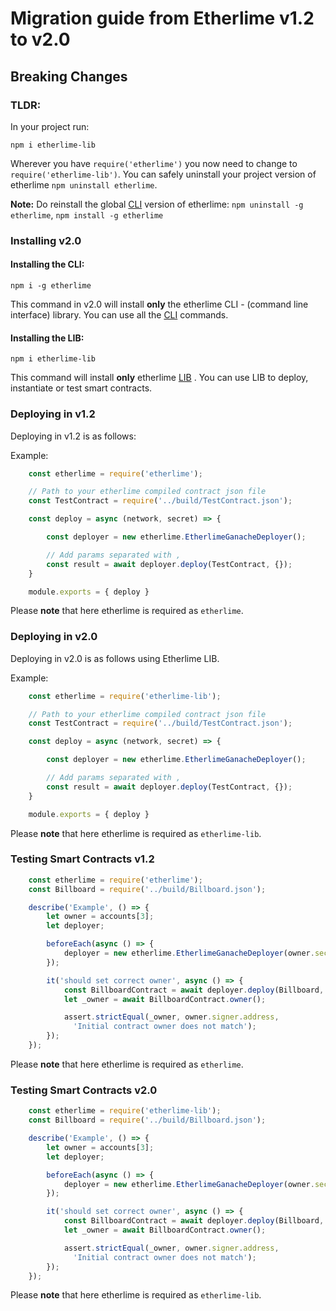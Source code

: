 # Migration guide from Etherlime v1.2 to v2.0

## Breaking Changes

### TLDR:

In your project run: 

```text
npm i etherlime-lib
```

Wherever you have `require('etherlime')` you now need to change to `require('etherlime-lib')`.
You can safely uninstall your project version of etherlime `npm uninstall etherlime`.

**Note:** Do reinstall the global [CLI](https://app.gitbook.com/@etherlime/s/etherlime/developer-documentation/etherlime-cli) version of etherlime: `npm uninstall -g etherlime`, `npm install -g etherlime`

### Installing v2.0

#### Installing the CLI: 
```text
npm i -g etherlime
```

This command in v2.0 will install **only** the etherlime CLI - (command line interface) library. You can use all the [CLI](https://app.gitbook.com/@etherlime/s/etherlime/developer-documentation/etherlime-cli) commands.


#### Installing the LIB: 
```text
npm i etherlime-lib
```

This command will install **only** etherlime [LIB](https://app.gitbook.com/@etherlime/s/etherlime/developer-documentation/etherlime-library-api) . You can use LIB to deploy, instantiate or test smart contracts.

### Deploying in v1.2

Deploying in v1.2 is as follows:

Example:

```javascript
    const etherlime = require('etherlime');

    // Path to your etherlime compiled contract json file
    const TestContract = require('../build/TestContract.json'); 

    const deploy = async (network, secret) => {

        const deployer = new etherlime.EtherlimeGanacheDeployer();

        // Add params separated with ,
        const result = await deployer.deploy(TestContract, {});
    }

    module.exports = { deploy }
```
Please **note** that here etherlime is required as `etherlime`.

### Deploying in v2.0

Deploying in v2.0 is as follows using Etherlime LIB.

Example:

```javascript
    const etherlime = require('etherlime-lib');

    // Path to your etherlime compiled contract json file
    const TestContract = require('../build/TestContract.json'); 

    const deploy = async (network, secret) => {

        const deployer = new etherlime.EtherlimeGanacheDeployer();

        // Add params separated with ,
        const result = await deployer.deploy(TestContract, {});
    }

    module.exports = { deploy }
```
Please **note** that here etherlime is required as `etherlime-lib`.


### Testing Smart Contracts v1.2

```javascript
    const etherlime = require('etherlime');
    const Billboard = require('../build/Billboard.json');

    describe('Example', () => {
        let owner = accounts[3];
        let deployer;

        beforeEach(async () => {
            deployer = new etherlime.EtherlimeGanacheDeployer(owner.secretKey);
        });

        it('should set correct owner', async () => {
            const BillboardContract = await deployer.deploy(Billboard, {});
            let _owner = await BillboardContract.owner();

            assert.strictEqual(_owner, owner.signer.address,
              'Initial contract owner does not match');
        });
    });
```
Please **note** that here etherlime is required as `etherlime`.


### Testing Smart Contracts v2.0

```javascript
    const etherlime = require('etherlime-lib');
    const Billboard = require('../build/Billboard.json');

    describe('Example', () => {
        let owner = accounts[3];
        let deployer;

        beforeEach(async () => {
            deployer = new etherlime.EtherlimeGanacheDeployer(owner.secretKey);
        });

        it('should set correct owner', async () => {
            const BillboardContract = await deployer.deploy(Billboard, {});
            let _owner = await BillboardContract.owner();

            assert.strictEqual(_owner, owner.signer.address,
              'Initial contract owner does not match');
        });
    });
```
Please **note** that here etherlime is required as `etherlime-lib`.
